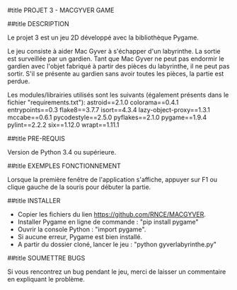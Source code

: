 #title PROJET 3 - MACGYVER GAME 


##title DESCRIPTION

Le projet 3 est un jeu 2D développé avec la bibliothèque Pygame.

Le jeu consiste à aider Mac Gyver à s'échapper d'un labyrinthe. La sortie est surveillée par un gardien. Tant que Mac Gyver ne peut pas endormir le gardien avec l'objet fabriqué à partir des pièces du labyrinthe, il ne peut pas sortir. S'il se présente au gardien sans avoir toutes les pièces, la partie est perdue.

Les modules/librairies utilisés sont les suivants (également présents dans le fichier "requirements.txt"):
astroid==2.1.0
colorama==0.4.1
entrypoints==0.3
flake8==3.7.7
isort==4.3.4
lazy-object-proxy==1.3.1
mccabe==0.6.1
pycodestyle==2.5.0
pyflakes==2.1.0
pygame==1.9.4
pylint==2.2.2
six==1.12.0
wrapt==1.11.1


##title PRE-REQUIS

Version de Python 3.4 ou supérieure.


##title EXEMPLES FONCTIONNEMENT

Lorsque la première fenêtre de l'application s'affiche, appuyer sur F1 ou clique gauche de la souris pour débuter la partie.


##title INSTALLER

* Copier les fichiers du lien https://github.com/RNCE/MACGYVER.
* Installer Pygame en ligne de commande : "pip install pygame"
* Ouvrir la console Python : "import pygame". 
* Si aucune erreur, Pygame est bien installé. 
* A partir du dossier cloné, lancer le jeu : "python gyverlabyrinthe.py"


##title SOUMETTRE BUGS

Si vous rencontrez un bug pendant le jeu, merci de laisser un commentaire en expliquant le problème.
